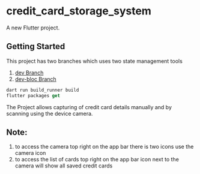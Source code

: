 # credit_card_storage_system

A new Flutter project.

## Getting Started

This project has two branches which uses two state management tools <br />
1) [dev Branch](https://github.com/MokwatsiM/credit-card-validation/tree/dev) <br/>
2) [dev-bloc Branch](https://github.com/MokwatsiM/credit-card-validation/tree/dev-bloc)

```dart
dart run build_runner build
flutter packages get
```
The Project allows capturing of credit card details manually and by scanning using the device camera. <br/>

## Note:
1) to access the camera top right on the app bar there is two icons use the camera icon
2) to access the list of cards top right on the app bar icon next to the camera will show all saved credit cards
